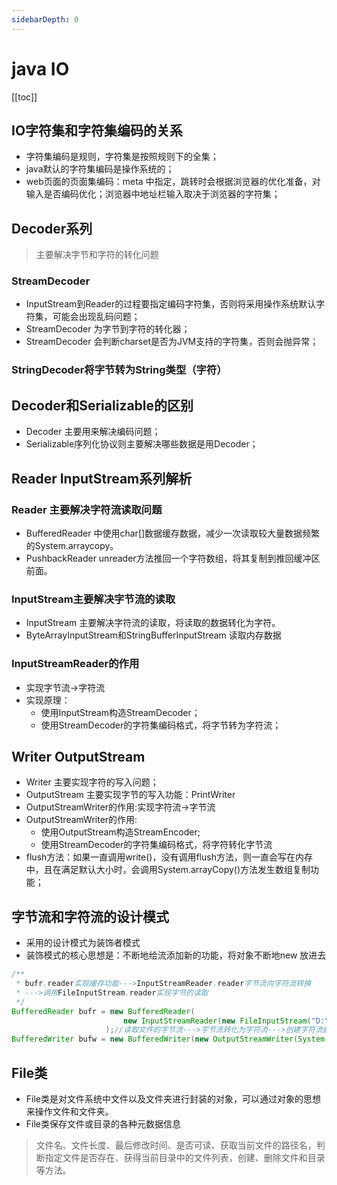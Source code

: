 ```yaml
---
sidebarDepth: 0
---
```


# java IO

[[toc]]

## IO字符集和字符集编码的关系

- 字符集编码是规则，字符集是按照规则下的全集；
- java默认的字符集编码是操作系统的；
- web页面的页面集编码：meta 中指定，跳转时会根据浏览器的优化准备，对输入是否编码优化；浏览器中地址栏输入取决于浏览器的字符集；

## Decoder系列

>主要解决字节和字符的转化问题
### StreamDecoder

- InputStream到Reader的过程要指定编码字符集，否则将采用操作系统默认字符集，可能会出现乱码问题；
- StreamDecoder 为字节到字符的转化器；
- StreamDecoder 会判断charset是否为JVM支持的字符集，否则会抛异常；

### StringDecoder将字节转为String类型（字符）

## Decoder和Serializable的区别

- Decoder 主要用来解决编码问题；
- Serializable序列化协议则主要解决哪些数据是用Decoder；

## Reader InputStream系列解析

### Reader 主要解决字符流读取问题

- BufferedReader 中使用char[]数据缓存数据，减少一次读取较大量数据频繁的System.arraycopy。
- PushbackReader unreader方法推回一个字符数组，将其复制到推回缓冲区前面。

### InputStream主要解决字节流的读取

- InputStream 主要解决字符流的读取，将读取的数据转化为字符。
- ByteArrayInputStream和StringBufferInputStream 读取内存数据

### InputStreamReader的作用

- 实现字节流->字符流
- 实现原理：
  - 使用InputStream构造StreamDecoder；
  - 使用StreamDecoder的字符集编码格式，将字节转为字符流；
## Writer OutputStream

- Writer 主要实现字符的写入问题；
- OutputStream 主要实现字节的写入功能：PrintWriter
- OutputStreamWriter的作用:实现字符流->字节流
- OutputStreamWriter的作用:
  - 使用OutputStream构造StreamEncoder;
  - 使用StreamDecoder的字符集编码格式，将字符转化字节流
- flush方法：如果一直调用write()，没有调用flush方法，则一直会写在内存中，且在满足默认大小时，会调用System.arrayCopy()方法发生数组复制功能；

## 字节流和字符流的设计模式
- 采用的设计模式为装饰者模式
- 装饰模式的核心思想是：不断地给流添加新的功能，将对象不断地new 放进去

```java
/**
 * bufr.reader实现缓存功能--->InputStreamReader.reader字节流向字符流转换
 * --->调用FileInputStream.reader实现字节的读取
 */
BufferedReader bufr = new BufferedReader(
                         new InputStreamReader(new FileInputStream("D:\\demo.txt"))
                     );//读取文件的字节流--->字节流转化为字符流--->创建字符流缓冲区
BufferedWriter bufw = new BufferedWriter(new OutputStreamWriter(System.out));
```
## File类
- File类是对文件系统中文件以及文件夹进行封装的对象，可以通过对象的思想来操作文件和文件夹。
- File类保存文件或目录的各种元数据信息
>文件名、文件长度、最后修改时间、是否可读、获取当前文件的路径名，判断指定文件是否存在、获得当前目录中的文件列表，创建、删除文件和目录等方法。


